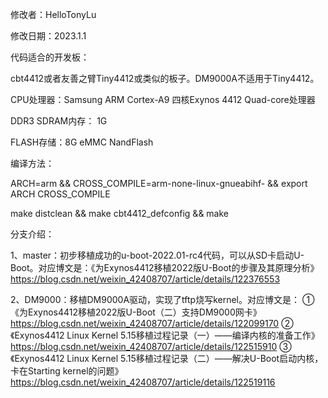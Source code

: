 修改者：HelloTonyLu

修改日期：2023.1.1

代码适合的开发板：

cbt4412或者友善之臂Tiny4412或类似的板子。DM9000A不适用于Tiny4412。

CPU处理器：Samsung ARM Cortex-A9 四核Exynos 4412 Quad-core处理器

DDR3 SDRAM内存： 1G

FLASH存储：8G eMMC NandFlash

编译方法：

ARCH=arm && CROSS_COMPILE=arm-none-linux-gnueabihf- && export ARCH CROSS_COMPILE

make distclean && make cbt4412_defconfig && make

分支介绍：

1、master：初步移植成功的u-boot-2022.01-rc4代码，可以从SD卡启动U-Boot。对应博文是：《为Exynos4412移植2022版U-Boot的步骤及其原理分析》https://blog.csdn.net/weixin_42408707/article/details/122376553

2、DM9000：移植DM9000A驱动，实现了tftp烧写kernel。对应博文是：
①《为Exynos4412移植2022版U-Boot（二）支持DM9000网卡》https://blog.csdn.net/weixin_42408707/article/details/122099170
②《Exynos4412 Linux Kernel 5.15移植过程记录（一）——编译内核的准备工作》https://blog.csdn.net/weixin_42408707/article/details/122515910
③《Exynos4412 Linux Kernel 5.15移植过程记录（二）——解决U-Boot启动内核，卡在Starting kernel的问题》https://blog.csdn.net/weixin_42408707/article/details/122519116
